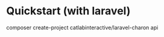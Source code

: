 Quickstart (with laravel)
=========================
composer create-project catlabinteractive/laravel-charon api

